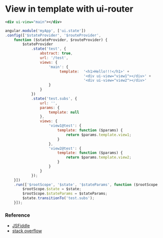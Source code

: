 # View in template with ui-router

```xml
<div ui-view="main"></div>
```

```javascript
angular.module('myApp', ['ui.state'])
.config(['$stateProvider', '$routeProvider',  
    function ($stateProvider, $routeProvider) {
        $stateProvider
            .state('test', {
                abstract: true,
                url: '/test',
                views: {
                    'main': {
                         template:  '<h1>Hello!!!</h1>' +
                                    '<div ui-view="view1"></div>' +
                                    '<div ui-view="view2"></div>'
                    }
                }
            })
            .state('test.subs', {
                url: '',
                params: {
					template: null
				},
                views: {
                    'view1@test': {
                        template: function ($params) {
							return $params.template.view1;
						}
                    },
                    'view2@test': {
                        template: function ($params) {
							return $params.template.view2;
						}
                    }
                }
            });
    }])
    .run(['$rootScope', '$state', '$stateParams', function ($rootScope,   $state, $stateParams) {
        $rootScope.$state = $state;
        $rootScope.$stateParams = $stateParams;
        $state.transitionTo('test.subs');
    }]);

```

### Reference

* [JSFiddle](http://jsfiddle.net/Batteryacid/v6azx3om/)
* [stack overflow](http://stackoverflow.com/questions/31610163/how-to-compile-template-directives-with-ui-rout-and-angularjs)